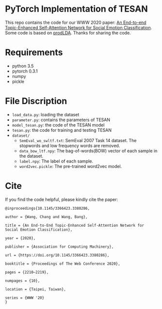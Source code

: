 # PyTorch Implementation of TESAN

This repo contains the code for our WWW 2020 paper: [An End-to-end Topic-Enhanced Self-Attention Network for Social Emotion Classification](https://dl.acm.org/doi/10.1145/3366423.3380286). Some code is based on [prodLDA](https://github.com/hyqneuron/pytorch-avitm). Thanks for sharing the code.

# Requirements

- python 3.5
- pytorch 0.3.1
- numpy
- pickle

# File Discription

- `load_data.py`: loading the dataset
- `parameter.py`: contains the parameters of TESAN
- `model_tesan.py`: the code of the TESAN model
- `tesan.py`: the code for training and testing TESAN
- `dataset/`
  - `SemEval_wo_swltf.txt`: SemEval 2007 Task 14 dataset. The stopwords and low frequency words are removed.
  - `data_bow_ltf.npy`: The bag-of-words(BOW) vector of each sample in the dataset.
  - `label.npy`: The label of each sample.
  - `word2vec.pickle`: The pre-trained word2vec model.

# Cite
  
If you find the code helpful, please kindly cite the paper:
```
@inproceedings{10.1145/3366423.3380286,

author = {Wang, Chang and Wang, Bang},

title = {An End-to-End Topic-Enhanced Self-Attention Network for Social Emotion Classification},

year = {2020},

publisher = {Association for Computing Machinery},

url = {https://doi.org/10.1145/3366423.3380286},

booktitle = {Proceedings of The Web Conference 2020},

pages = {2210–2219},

numpages = {10},

location = {Taipei, Taiwan},

series = {WWW '20}
}
```